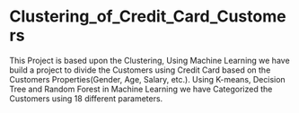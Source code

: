 # Clustering_of_Credit_Card_Customers
This Project is based upon the Clustering, Using Machine Learning we have build a project to divide the Customers using Credit Card based on the Customers Properties(Gender, Age, Salary, etc.). Using K-means, Decision Tree and Random Forest in Machine Learning we have Categorized the Customers using 18 different parameters.  
